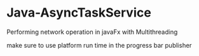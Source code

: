 # Java-AsyncTaskService
Performing network operation in javaFx with Multithreading

make sure to use platform  run time in the progress bar publisher



